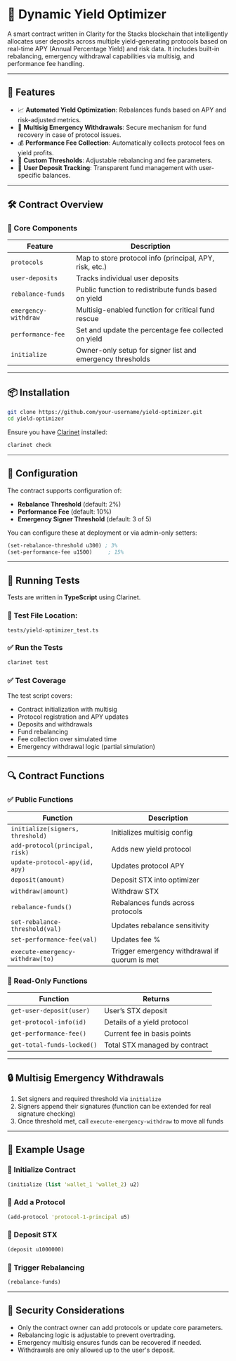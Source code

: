 
# 🧠 Dynamic Yield Optimizer

A smart contract written in Clarity for the Stacks blockchain that intelligently allocates user deposits across multiple yield-generating protocols based on real-time APY (Annual Percentage Yield) and risk data. It includes built-in rebalancing, emergency withdrawal capabilities via multisig, and performance fee handling.

---

## 🚀 Features

- 📈 **Automated Yield Optimization**: Rebalances funds based on APY and risk-adjusted metrics.
- 🔐 **Multisig Emergency Withdrawals**: Secure mechanism for fund recovery in case of protocol issues.
- 💰 **Performance Fee Collection**: Automatically collects protocol fees on yield profits.
- 🧮 **Custom Thresholds**: Adjustable rebalancing and fee parameters.
- 👥 **User Deposit Tracking**: Transparent fund management with user-specific balances.

---

## 🛠 Contract Overview

### 📄 Core Components

| Feature                        | Description |
|-------------------------------|-------------|
| `protocols`                   | Map to store protocol info (principal, APY, risk, etc.) |
| `user-deposits`              | Tracks individual user deposits |
| `rebalance-funds`            | Public function to redistribute funds based on yield |
| `emergency-withdraw`         | Multisig-enabled function for critical fund rescue |
| `performance-fee`            | Set and update the percentage fee collected on yield |
| `initialize`                 | Owner-only setup for signer list and emergency thresholds |

---

## 📦 Installation

```bash
git clone https://github.com/your-username/yield-optimizer.git
cd yield-optimizer
```

Ensure you have [Clarinet](https://docs.hiro.so/clarinet/get-started/installation) installed:

```bash
clarinet check
```

---

## 🔧 Configuration

The contract supports configuration of:

- **Rebalance Threshold** (default: 2%)
- **Performance Fee** (default: 10%)
- **Emergency Signer Threshold** (default: 3 of 5)

You can configure these at deployment or via admin-only setters:
```clojure
(set-rebalance-threshold u300) ; 3%
(set-performance-fee u1500)     ; 15%
```

---

## 🧪 Running Tests

Tests are written in **TypeScript** using Clarinet.

### 📁 Test File Location:
```
tests/yield-optimizer_test.ts
```

### ✅ Run the Tests

```bash
clarinet test
```

### ✅ Test Coverage

The test script covers:
- Contract initialization with multisig
- Protocol registration and APY updates
- Deposits and withdrawals
- Fund rebalancing
- Fee collection over simulated time
- Emergency withdrawal logic (partial simulation)

---

## 🔍 Contract Functions

### ✅ Public Functions

| Function                         | Description |
|----------------------------------|-------------|
| `initialize(signers, threshold)` | Initializes multisig config |
| `add-protocol(principal, risk)`  | Adds new yield protocol |
| `update-protocol-apy(id, apy)`   | Updates protocol APY |
| `deposit(amount)`                | Deposit STX into optimizer |
| `withdraw(amount)`               | Withdraw STX |
| `rebalance-funds()`              | Rebalances funds across protocols |
| `set-rebalance-threshold(val)`   | Updates rebalance sensitivity |
| `set-performance-fee(val)`       | Updates fee % |
| `execute-emergency-withdraw(to)`| Trigger emergency withdrawal if quorum is met |

### 🧾 Read-Only Functions

| Function                       | Returns |
|--------------------------------|---------|
| `get-user-deposit(user)`       | User’s STX deposit |
| `get-protocol-info(id)`        | Details of a yield protocol |
| `get-performance-fee()`        | Current fee in basis points |
| `get-total-funds-locked()`     | Total STX managed by contract |

---

## 🔒 Multisig Emergency Withdrawals

1. Set signers and required threshold via `initialize`
2. Signers append their signatures (function can be extended for real signature checking)
3. Once threshold met, call `execute-emergency-withdraw` to move all funds

---

## 📘 Example Usage

### 📌 Initialize Contract
```clojure
(initialize (list 'wallet_1 'wallet_2) u2)
```

### 📌 Add a Protocol
```clojure
(add-protocol 'protocol-1-principal u5)
```

### 📌 Deposit STX
```clojure
(deposit u1000000)
```

### 📌 Trigger Rebalancing
```clojure
(rebalance-funds)
```

---

## 🔐 Security Considerations

- Only the contract owner can add protocols or update core parameters.
- Rebalancing logic is adjustable to prevent overtrading.
- Emergency multisig ensures funds can be recovered if needed.
- Withdrawals are only allowed up to the user's deposit.

